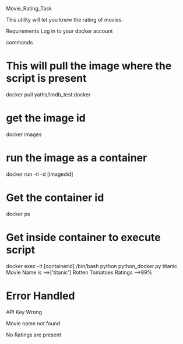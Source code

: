 Movie_Rating_Task

This utility will let you know the rating of movies.

Requirements
Log in to your docker account 

commands
# This will pull the image where the script is present

docker pull yaths/imdb_test:docker
# get the image id

docker images
# run the image as a container

docker run -ti -d [imagedid]
# Get the container id

docker ps
# Get inside container to execute script

docker exec -it [containerid] /bin/bash
python  python_docker.py titanic
Movie Name is ==>['titanic']
Rotten Tomatoes Ratings -->89%
# Error Handled

API Key Wrong

Movie name not found

No Ratings are present
